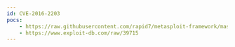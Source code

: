 ```yaml
---
id: CVE-2016-2203
pocs:
    - https://raw.githubusercontent.com/rapid7/metasploit-framework/master/modules/auxiliary/scanner/http/symantec_brightmail_ldapcreds.rb
    - https://www.exploit-db.com/raw/39715
---
```

